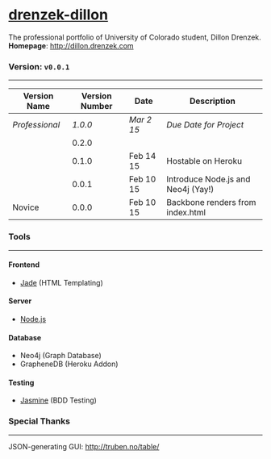 # [drenzek-dillon](http://dillon.drenzek.com) 
The professional portfolio of University of Colorado student, Dillon Drenzek. <br>
**Homepage**: http://dillon.drenzek.com


### Version: `v0.0.1` <br>
---------------------------------

| Version Name  	| Version Number 	| Date 			| Description |
|-------------------|-------------------|---------------|---|
| _Professional_	| _1.0.0_ 	| _Mar 2 15_ 	| _Due Date for Project_ |
|					| 0.2.0		|				| |
|					| 0.1.0		| 	Feb	14 15	| Hostable on Heroku |
|					| 0.0.1		|   Feb 10 15   | Introduce Node.js and Neo4j (Yay!) |
| Novice			| 0.0.0		| 	Feb 10 15	| Backbone renders from index.html |


### Tools
---------
#### Frontend
 * [Jade](http://jade-lang.com/) (HTML Templating)

#### Server
 * [Node.js](http://nodejs.org/) 

#### Database
 * Neo4j (Graph Database)
 * GrapheneDB (Heroku Addon)
 
#### Testing
 * [Jasmine](http://jasmine.github.io/2.2/introduction.html) (BDD Testing)

### Special Thanks
------------------
JSON-generating GUI: 
	http://truben.no/table/
